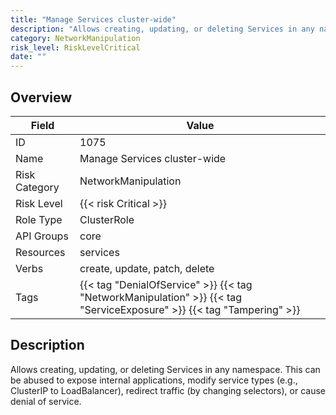 ```yaml
---
title: "Manage Services cluster-wide"
description: "Allows creating, updating, or deleting Services in any namespace. This can be abused to expose internal applications, modify service types (e.g., ClusterIP to LoadBalancer), redirect traffic (by changing selectors), or cause denial of service."
category: NetworkManipulation
risk_level: RiskLevelCritical
date: ""
---
```


## Overview

| Field         | Value                                                                                                                 |
| ------------- | --------------------------------------------------------------------------------------------------------------------- |
| ID            | 1075                                                                                                                  |
| Name          | Manage Services cluster-wide                                                                                          |
| Risk Category | NetworkManipulation                                                                                                   |
| Risk Level    | {{< risk Critical >}}                                                                                                 |
| Role Type     | ClusterRole                                                                                                           |
| API Groups    | core                                                                                                                  |
| Resources     | services                                                                                                              |
| Verbs         | create, update, patch, delete                                                                                         |
| Tags          | {{< tag "DenialOfService" >}} {{< tag "NetworkManipulation" >}} {{< tag "ServiceExposure" >}} {{< tag "Tampering" >}} |

## Description

Allows creating, updating, or deleting Services in any namespace. This can be abused to expose internal applications, modify service types (e.g., ClusterIP to LoadBalancer), redirect traffic (by changing selectors), or cause denial of service.

